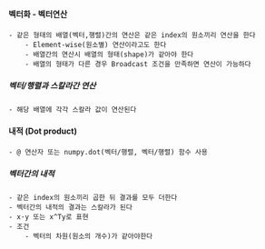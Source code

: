 #### 벡터화 - 벡터연산
    - 같은 형태의 배열(벡터,행렬)간의 연산은 같은 index의 원소끼리 연산을 한다
        - Element-wise(원소별) 연산이라고도 한다
        - 배열간의 연산시 배열의 형태(shape)가 같아야 한다
        - 배열의 형태가 다른 경우 Broadcast 조건을 만족하면 연산이 가능하다
        
##### 벡터/행렬과 스칼라간 연산

    - 해당 배열에 각각 스칼라 값이 연산된다

#### 내적 (Dot product)
    - @ 연산자 또는 numpy.dot(벡터/행렬, 벡터/행렬) 함수 사용
 ##### 벡터간의 내적
    - 같은 index의 원소끼리 곱한 뒤 결과를 모두 더한다
    - 벡터간의 내적의 결과는 스칼라가 된다
    - x·y 또는 x^Ty로 표현
    - 조건
        - 벡터의 차원(원소의 개수)가 같아야한다
        
